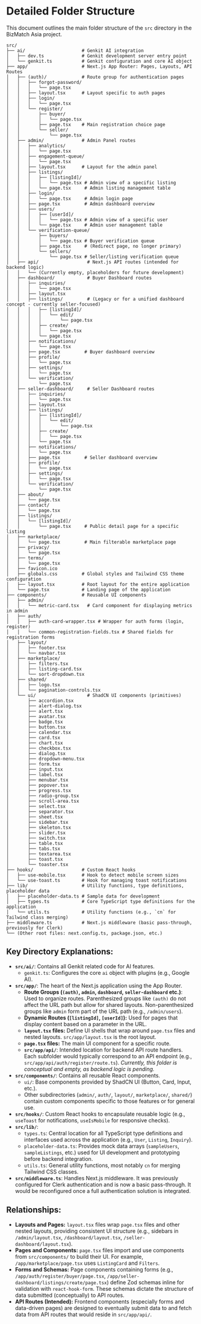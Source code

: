 
# Detailed Folder Structure

This document outlines the main folder structure of the `src` directory in the BizMatch Asia project.

```
src/
├── ai/                     # Genkit AI integration
│   ├── dev.ts              # Genkit development server entry point
│   └── genkit.ts           # Genkit configuration and core AI object
├── app/                    # Next.js App Router: Pages, Layouts, API Routes
│   ├── (auth)/             # Route group for authentication pages
│   │   ├── forgot-password/
│   │   │   └── page.tsx
│   │   ├── layout.tsx      # Layout specific to auth pages
│   │   ├── login/
│   │   │   └── page.tsx
│   │   └── register/
│   │       ├── buyer/
│   │       │   └── page.tsx
│   │       ├── page.tsx    # Main registration choice page
│   │       └── seller/
│   │           └── page.tsx
│   ├── admin/              # Admin Panel routes
│   │   ├── analytics/
│   │   │   └── page.tsx
│   │   ├── engagement-queue/
│   │   │   └── page.tsx
│   │   ├── layout.tsx      # Layout for the admin panel
│   │   ├── listings/
│   │   │   ├── [listingId]/
│   │   │   │   └── page.tsx # Admin view of a specific listing
│   │   │   └── page.tsx     # Admin listing management table
│   │   ├── login/
│   │   │   └── page.tsx     # Admin login page
│   │   ├── page.tsx         # Admin dashboard overview
│   │   ├── users/
│   │   │   ├── [userId]/
│   │   │   │   └── page.tsx # Admin view of a specific user
│   │   │   └── page.tsx     # Admin user management table
│   │   └── verification-queue/
│   │       ├── buyers/
│   │       │   └── page.tsx # Buyer verification queue
│   │       ├── page.tsx     # (Redirect page, no longer primary)
│   │       └── sellers/
│   │           └── page.tsx # Seller/listing verification queue
│   ├── api/                  # Next.js API routes (intended for backend logic)
│   │   └── (Currently empty, placeholders for future development)
│   ├── dashboard/            # Buyer Dashboard routes
│   │   ├── inquiries/
│   │   │   └── page.tsx
│   │   ├── layout.tsx
│   │   ├── listings/         # (Legacy or for a unified dashboard concept - currently seller-focused)
│   │   │   ├── [listingId]/
│   │   │   │   └── edit/
│   │   │   │       └── page.tsx
│   │   │   ├── create/
│   │   │   │   └── page.tsx
│   │   │   └── page.tsx
│   │   ├── notifications/
│   │   │   └── page.tsx
│   │   ├── page.tsx         # Buyer dashboard overview
│   │   ├── profile/
│   │   │   └── page.tsx
│   │   ├── settings/
│   │   │   └── page.tsx
│   │   └── verification/
│   │       └── page.tsx
│   ├── seller-dashboard/     # Seller Dashboard routes
│   │   ├── inquiries/
│   │   │   └── page.tsx
│   │   ├── layout.tsx
│   │   ├── listings/
│   │   │   ├── [listingId]/
│   │   │   │   └── edit/
│   │   │   │       └── page.tsx
│   │   │   ├── create/
│   │   │   │   └── page.tsx
│   │   │   └── page.tsx
│   │   ├── notifications/
│   │   │   └── page.tsx
│   │   ├── page.tsx         # Seller dashboard overview
│   │   ├── profile/
│   │   │   └── page.tsx
│   │   ├── settings/
│   │   │   └── page.tsx
│   │   └── verification/
│   │       └── page.tsx
│   ├── about/
│   │   └── page.tsx
│   ├── contact/
│   │   └── page.tsx
│   ├── listings/
│   │   └── [listingId]/
│   │       └── page.tsx     # Public detail page for a specific listing
│   ├── marketplace/
│   │   └── page.tsx         # Main filterable marketplace page
│   ├── privacy/
│   │   └── page.tsx
│   ├── terms/
│   │   └── page.tsx
│   ├── favicon.ico
│   ├── globals.css         # Global styles and Tailwind CSS theme configuration
│   ├── layout.tsx          # Root layout for the entire application
│   └── page.tsx            # Landing page of the application
├── components/             # Reusable UI components
│   ├── admin/
│   │   └── metric-card.tsx   # Card component for displaying metrics in admin
│   ├── auth/
│   │   ├── auth-card-wrapper.tsx # Wrapper for auth forms (login, register)
│   │   └── common-registration-fields.tsx # Shared fields for registration forms
│   ├── layout/
│   │   ├── footer.tsx
│   │   └── navbar.tsx
│   ├── marketplace/
│   │   ├── filters.tsx
│   │   ├── listing-card.tsx
│   │   └── sort-dropdown.tsx
│   ├── shared/
│   │   ├── logo.tsx
│   │   └── pagination-controls.tsx
│   └── ui/                   # ShadCN UI components (primitives)
│       ├── accordion.tsx
│       ├── alert-dialog.tsx
│       ├── alert.tsx
│       ├── avatar.tsx
│       ├── badge.tsx
│       ├── button.tsx
│       ├── calendar.tsx
│       ├── card.tsx
│       ├── chart.tsx
│       ├── checkbox.tsx
│       ├── dialog.tsx
│       ├── dropdown-menu.tsx
│       ├── form.tsx
│       ├── input.tsx
│       ├── label.tsx
│       ├── menubar.tsx
│       ├── popover.tsx
│       ├── progress.tsx
│       ├── radio-group.tsx
│       ├── scroll-area.tsx
│       ├── select.tsx
│       ├── separator.tsx
│       ├── sheet.tsx
│       ├── sidebar.tsx
│       ├── skeleton.tsx
│       ├── slider.tsx
│       ├── switch.tsx
│       ├── table.tsx
│       ├── tabs.tsx
│       ├── textarea.tsx
│       ├── toast.tsx
│       └── toaster.tsx
├── hooks/                  # Custom React hooks
│   ├── use-mobile.tsx      # Hook to detect mobile screen sizes
│   └── use-toast.ts        # Hook for managing toast notifications
├── lib/                    # Utility functions, type definitions, placeholder data
│   ├── placeholder-data.ts # Sample data for development
│   ├── types.ts            # Core TypeScript type definitions for the application
│   └── utils.ts            # Utility functions (e.g., `cn` for Tailwind class merging)
├── middleware.ts           # Next.js middleware (basic pass-through, previously for Clerk)
└── (Other root files: next.config.ts, package.json, etc.)
```

## Key Directory Explanations:

*   **`src/ai/`**: Contains all Genkit related code for AI features.
    *   `genkit.ts`: Configures the core `ai` object with plugins (e.g., Google AI).
*   **`src/app/`**: The heart of the Next.js application using the App Router.
    *   **Route Groups (`(auth)`, `admin`, `dashboard`, `seller-dashboard` etc.)**: Used to organize routes. Parenthesized groups like `(auth)` do not affect the URL path but allow for shared layouts. Non-parenthesized groups like `admin` form part of the URL path (e.g., `/admin/users`).
    *   **Dynamic Routes (`[listingId]`, `[userId]`):** Used for pages that display content based on a parameter in the URL.
    *   **`layout.tsx` files:** Define UI shells that wrap around `page.tsx` files and nested layouts. `src/app/layout.tsx` is the root layout.
    *   **`page.tsx` files:** The main UI component for a specific route.
    *   **`src/app/api/`**: Intended location for backend API route handlers. Each subfolder would typically correspond to an API endpoint (e.g., `src/app/api/auth/register/route.ts`). *Currently, this folder is conceptual and empty, as backend logic is pending.*
*   **`src/components/`**: Contains all reusable React components.
    *   `ui/`: Base components provided by ShadCN UI (Button, Card, Input, etc.).
    *   Other subdirectories (`admin/`, `auth/`, `layout/`, `marketplace/`, `shared/`) contain custom components specific to those features or for general use.
*   **`src/hooks/`**: Custom React hooks to encapsulate reusable logic (e.g., `useToast` for notifications, `useIsMobile` for responsive checks).
*   **`src/lib/`**:
    *   `types.ts`: Central location for all TypeScript type definitions and interfaces used across the application (e.g., `User`, `Listing`, `Inquiry`).
    *   `placeholder-data.ts`: Provides mock data arrays (`sampleUsers`, `sampleListings`, etc.) used for UI development and prototyping before backend integration.
    *   `utils.ts`: General utility functions, most notably `cn` for merging Tailwind CSS classes.
*   **`src/middleware.ts`**: Handles Next.js middleware. It was previously configured for Clerk authentication and is now a basic pass-through. It would be reconfigured once a full authentication solution is integrated.

## Relationships:

*   **Layouts and Pages:** `layout.tsx` files wrap `page.tsx` files and other nested layouts, providing consistent UI structure (e.g., sidebars in `/admin/layout.tsx`, `/dashboard/layout.tsx`, `/seller-dashboard/layout.tsx`).
*   **Pages and Components:** `page.tsx` files import and use components from `src/components/` to build their UI. For example, `/app/marketplace/page.tsx` uses `ListingCard` and `Filters`.
*   **Forms and Schemas:** Page components containing forms (e.g., `/app/auth/register/buyer/page.tsx`, `/app/seller-dashboard/listings/create/page.tsx`) define Zod schemas inline for validation with `react-hook-form`. These schemas dictate the structure of data submitted (conceptually) to API routes.
*   **API Routes (Intended):** Frontend components (especially forms and data-driven pages) are designed to eventually submit data to and fetch data from API routes that would reside in `src/app/api/`.
